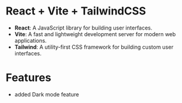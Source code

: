 # React + Vite + TailwindCSS
- **React**: A JavaScript library for building user interfaces.
- **Vite**: A fast and lightweight development server for modern web applications.
- **Tailwind**: A utility-first CSS framework for building custom user interfaces.

# Features
- added Dark mode feature

